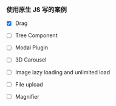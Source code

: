 ### 使用原生 JS 写的案例

- [x] Drag
- [ ] Tree Component
- [ ] Modal Plugin
- [ ] 3D Carousel
- [ ] Image lazy loading and unlimited load
- [ ] File upload
- [ ] Magnifier

